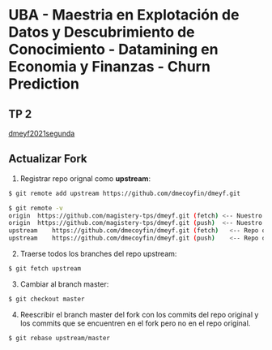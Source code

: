 #  UBA - Maestria en Explotación de Datos y Descubrimiento de Conocimiento - Datamining en Economia y Finanzas - Churn Prediction


## TP 2

[dmeyf2021segunda](https://www.kaggle.com/c/dmeyf2021segunda/leaderboard)

## Actualizar Fork

1. Registrar repo orignal como **upstream**:

```bash
$ git remote add upstream https://github.com/dmecoyfin/dmeyf.git

$ git remote -v
origin	https://github.com/magistery-tps/dmeyf.git (fetch) <-- Nuestro fork
origin	https://github.com/magistery-tps/dmeyf.git (push)  <-- Nuestro fork
upstream	https://github.com/dmecoyfin/dmeyf.git (fetch)   <-- Repo original
upstream	https://github.com/dmecoyfin/dmeyf.git (push)    <-- Repo original
```

2. Traerse todos los branches del repo upstream:

```bash
$ git fetch upstream
```

3. Cambiar al branch master:

```bash
$ git checkout master
```

4. Reescribir el branch master del fork con los commits del repo original y los commits que se encuentren en el fork pero no en el repo original.

```bash
$ git rebase upstream/master
```
